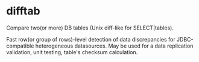 # difftab
Compare two(or more) DB tables (Unix diff-like for SELECT|tables). 

Fast row(or group of rows)-level detection of data discrepancies for JDBC-compatible heterogeneous datasources.
May be used for a data replication validation, unit testing, table's checksum calculation.

